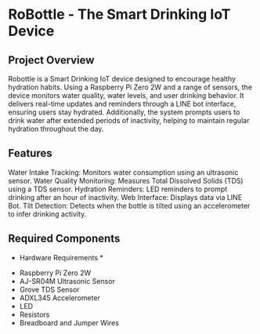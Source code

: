 # RoBottle - The Smart Drinking IoT Device
## Project Overview
Robottle is a Smart Drinking IoT device designed to encourage healthy hydration habits. Using a Raspberry Pi Zero 2W and a range of sensors, the device monitors water quality, water levels, and user drinking behavior. It delivers real-time updates and reminders through a LINE bot interface, ensuring users stay hydrated. Additionally, the system prompts users to drink water after extended periods of inactivity, helping to maintain regular hydration throughout the day.
## Features
Water Intake Tracking: Monitors water consumption using an ultrasonic sensor.
Water Quality Monitoring: Measures Total Dissolved Solids (TDS) using a TDS sensor.
Hydration Reminders: LED reminders to prompt drinking after an hour of inactivity.
Web Interface: Displays data via LINE Bot.
Tilt Detection: Detects when the bottle is tilted using an accelerometer to infer drinking activity.
## Required Components
* Hardware Requirements *
- Raspberry Pi Zero 2W
- AJ-SR04M Ultrasonic Sensor
- Grove TDS Sensor
- ADXL345 Accelerometer
- LED
- Resistors
- Breadboard and Jumper Wires


